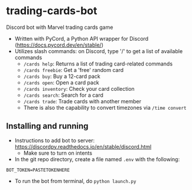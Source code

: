 # trading-cards-bot
Discord bot with Marvel trading cards game

- Written with PyCord, a Python API wrapper for Discord (https://docs.pycord.dev/en/stable/)
- Utilizes slash commands: on Discord, type '/' to get a list of available commands
  - `/cards help`: Returns a list of trading card-related commands
  - `/cards freebie`: Get a 'free' random card
  - `/cards buy`: Buy a 12-card pack
  - `/cards open`: Open a card pack
  - `/cards inventory`: Check your card collection
  - `/cards search`: Search for a card
  - `/cards trade`: Trade cards with another member
  - There is also the capability to convert timezones via `/time convert`

## Installing and running
- Instructions to add bot to server: https://discordpy.readthedocs.io/en/stable/discord.html
  - Make sure to turn on intents
- In the git repo directory, create a file named `.env` with the following:

```BOT_TOKEN=PASTETOKENHERE```

- To run the bot from terminal, do `python launch.py`

